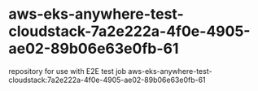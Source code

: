 # aws-eks-anywhere-test-cloudstack-7a2e222a-4f0e-4905-ae02-89b06e63e0fb-61
repository for use with E2E test job aws-eks-anywhere-test-cloudstack:7a2e222a-4f0e-4905-ae02-89b06e63e0fb-61
